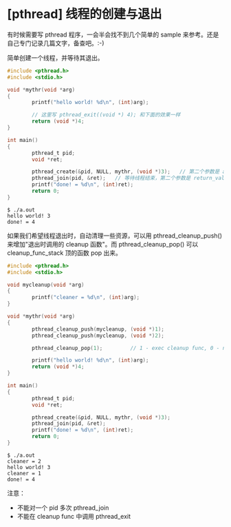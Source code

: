 # [pthread] 线程的创建与退出

有时候需要写 pthread 程序，一会半会找不到几个简单的 sample 来参考。还是自己专门记录几篇文字，备查吧。:-)

简单创建一个线程，并等待其退出。

```C
#include <pthread.h>
#include <stdio.h>

void *mythr(void *arg)
{
        printf("hello world! %d\n", (int)arg);

        // 这里写 pthread_exit((void *) 4); 和下面的效果一样
        return (void *)4;
}

int main()
{
        pthread_t pid;
        void *ret;

        pthread_create(&pid, NULL, mythr, (void *)3);   // 第二个参数是 attr
        pthread_join(pid, &ret);   // 等待线程结束，第二个参数是 return_value
        printf("done! = %d\n", (int)ret);
        return 0;
}
```

```
$ ./a.out 
hello world! 3
done! = 4
```

如果我们希望线程退出时，自动清理一些资源，可以用 pthread_cleanup_push() 来增加"退出时调用的 cleanup 函数"。而 pthread_cleanup_pop() 可以 cleanup_func_stack 顶的函数 pop 出来。

```C
#include <pthread.h>
#include <stdio.h>

void mycleanup(void *arg)
{
        printf("cleaner = %d\n", (int)arg);
}

void *mythr(void *arg)
{
        pthread_cleanup_push(mycleanup, (void *)1);
        pthread_cleanup_push(mycleanup, (void *)2);

        pthread_cleanup_pop(1);         // 1 - exec cleanup func, 0 - no exec

        printf("hello world! %d\n", (int)arg);
        return (void *)4;
}

int main()
{
        pthread_t pid;
        void *ret;

        pthread_create(&pid, NULL, mythr, (void *)3);
        pthread_join(pid, &ret);
        printf("done! = %d\n", (int)ret);
        return 0;
}
```

```
$ ./a.out 
cleaner = 2
hello world! 3
cleaner = 1
done! = 4
```

注意：
 * 不能对一个 pid 多次 pthread_join
 * 不能在 cleanup func 中调用 pthread_exit
